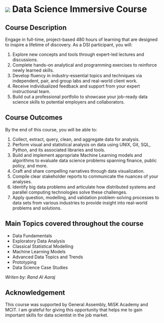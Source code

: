 # ![](https://ga-dash.s3.amazonaws.com/production/assets/logo-9f88ae6c9c3871690e33280fcf557f33.png)    Data Science Immersive Course

## Course Description
Engage in full-time, project-based 480 hours of learning that are designed to inspire a lifetime of discovery. As a DSI participant, you will: 
1. Explore new concepts and tools through expert-led lectures and discussions. 
2. Complete hands-on analytical and programming exercises to reinforce newly learned skills. 
3. Develop fluency in industry-essential topics and techniques via independent, pair, and group labs and real-world client work. 
4. Receive individualized feedback and support from your expert instructional team. 
5. Build out a professional portfolio to showcase your job-ready data science skills to potential employers and collaborators.

## Course Outcomes
By the end of this course, you will be able to: 
1. Collect, extract, query, clean, and aggregate data for analysis. 
2. Perform visual and statistical analysis on data using UNIX, Git, SQL, Python, and its associated libraries and tools. 
3. Build and implement appropriate Machine Learning models and algorithms to evaluate data science problems spanning finance, public policy, and more. 
4. Craft and share compelling narratives through data visualization. 
5. Compile clear stakeholder reports to communicate the nuances of your analyses. 
6. Identify big data problems and articulate how distributed systems and parallel computing technologies solve these challenges. 
7. Apply question, modelling, and validation problem-solving processes to data sets from various industries to provide insight into real-world problems and solutions.

## Main Topics covered throughout the course
* Data Fundamentals  
* Exploratory Data Analysis 
* Classical Statistical Modelling 
* Machine Learning Models 
* Advanced Data Topics and Trends 
* Prototyping 
* Data Science Case Studies

*Writen by: Rand Al Aaraj*

## Acknowledgement

This course was supported by General Assembly, MiSK Academy and MCIT. I am grateful for giving this opportunity that helps me to gain important skills for data scientist in the job market.

